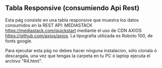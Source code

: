 ## Tabla Responsive (consumiendo Api Rest) ##

Esta pág consiste en una tabla responsive que muestra los datos consumidos en la REST API: MEDIASTACK https://mediastack.com/quickstart mediante el uso de CDN AXIOS https://github.com/axios/axios.
La tipografia utilizada es Roboto 100, de fonts google.

Para ejecutar esta pág no debes hacer ninguna instalacion, sólo clonala ó descargala, una vez que tengas la carpeta en tu PC ó laptop ejecuta el archivo "R4.html".

